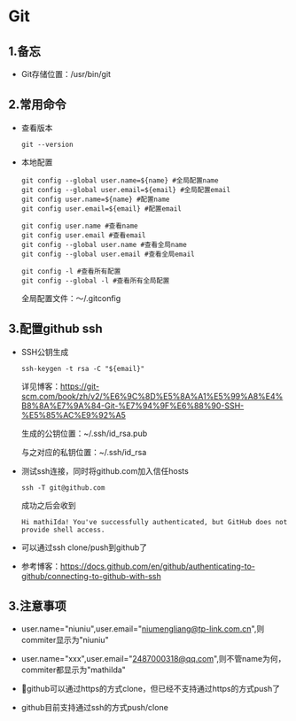# Git

## 1.备忘

- Git存储位置：/usr/bin/git

## 2.常用命令

- 查看版本

  ```shell
  git --version
  ```

- 本地配置

  ```shell
  git config --global user.name=${name} #全局配置name
  git config --global user.email=${email} #全局配置email
  git config user.name=${name} #配置name
  git config user.email=${email} #配置email
  
  git config user.name #查看name
  git config user.email #查看email
  git config --global user.name #查看全局name
  git config --global user.email #查看全局email
  
  git config -l #查看所有配置
  git config --global -l #查看所有全局配置
  ```

  全局配置文件：～/.gitconfig

## 3.配置github ssh

- SSH公钥生成

  ```shell
  ssh-keygen -t rsa -C "${email}"
  ```

  详见博客：https://git-scm.com/book/zh/v2/%E6%9C%8D%E5%8A%A1%E5%99%A8%E4%B8%8A%E7%9A%84-Git-%E7%94%9F%E6%88%90-SSH-%E5%85%AC%E9%92%A5

  生成的公钥位置：~/.ssh/id_rsa.pub

  与之对应的私钥位置：~/.ssh/id_rsa

- 测试ssh连接，同时将github.com加入信任hosts

  ```shell
  ssh -T git@github.com
  ```

  成功之后会收到

  ```
  Hi mathiIda! You've successfully authenticated, but GitHub does not provide shell access.
  ```

- 可以通过ssh clone/push到github了
- 参考博客：https://docs.github.com/en/github/authenticating-to-github/connecting-to-github-with-ssh

## 3.注意事项

- user.name="niuniu",user.email="niumengliang@tp-link.com.cn",则commiter显示为"niuniu"
- user.name="xxx",user.email="2487000318@qq.com",则不管name为何，commiter都显示为"mathiIda"

- github可以通过https的方式clone，但已经不支持通过https的方式push了
- github目前支持通过ssh的方式push/clone